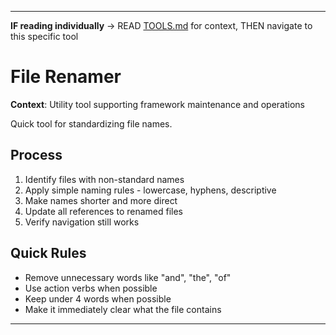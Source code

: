 
---

**IF reading individually** → READ [TOOLS.md](../TOOLS.md#system-tools) for context, THEN navigate to this specific tool


# File Renamer

**Context**: Utility tool supporting framework maintenance and operations



Quick tool for standardizing file names.

## Process
1. Identify files with non-standard names
2. Apply simple naming rules - lowercase, hyphens, descriptive
3. Make names shorter and more direct
4. Update all references to renamed files
5. Verify navigation still works

## Quick Rules
- Remove unnecessary words like "and", "the", "of"
- Use action verbs when possible
- Keep under 4 words when possible
- Make it immediately clear what the file contains

---
